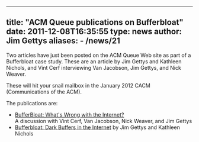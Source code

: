 
---
title: "ACM Queue publications on Bufferbloat"
date: 2011-12-08T16:35:55
type: news
author: Jim Gettys
aliases:
    - /news/21
---
Two articles have just been posted on the ACM Queue Web site as part of
a Bufferbloat case study. These are an article by Jim Gettys and
Kathleen Nichols, and Vint Cerf interviewing Van Jacobson, Jim Gettys,
and Nick Weaver.

These will hit your snail mailbox in the January 2012 CACM
(Communications of the ACM).

The publications are:

-   [BufferBloat: What's Wrong with the
    Internet?](http://queue.acm.org/detail.cfm?id=2076798)\
    A discussion with Vint Cerf, Van Jacobson, Nick Weaver, and Jim
    Gettys
-   [Bufferbloat: Dark Buffers in the
    Internet](http://queue.acm.org/detail.cfm?id=2071893) by Jim Gettys
    and Kathleen Nichols

